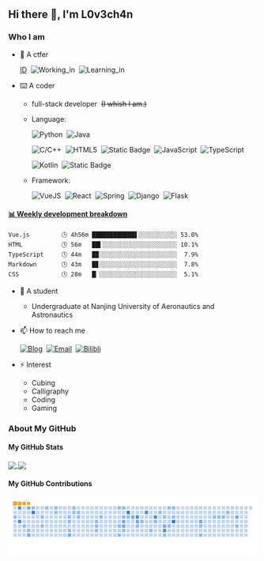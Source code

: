 ## Hi there 👋, I'm L0v3ch4n

### Who I am

- 🚩 A ctfer

  [ID](https://img.shields.io/badge/ID-L0v3ch4n-blue)&nbsp;&nbsp;![Working_in](https://img.shields.io/badge/Working_in-Crypto-green)&nbsp;&nbsp;![Learning_in](https://img.shields.io/badge/Learning_in-AI-pink)

- ⌨️ A coder
  - full-stack developer&nbsp;&nbsp;~~(I whish I am.)~~
  - Language:

    ![Python](https://img.shields.io/badge/Main-Python-blue?logo=Python)&nbsp;&nbsp;![Java](https://img.shields.io/badge/Main-Java-orange?logo=Java)

    ![C/C++](https://img.shields.io/badge/Other-C%2FC%2B%2B-blue?logo=C)&nbsp;&nbsp;![HTML5](https://img.shields.io/badge/Other-HTML5-E34F26?logo=HTML5)&nbsp;&nbsp;![Static Badge](https://img.shields.io/badge/Other-CSS3-1572B6?logo=CSS3)&nbsp;&nbsp;![JavaScript](https://img.shields.io/badge/Other-JavaScript-yellow?logo=JavaScript)&nbsp;&nbsp;![TypeScript](https://img.shields.io/badge/Other-TypeScript-00599C?logo=TypeScript)

    ![Kotlin](https://img.shields.io/badge/Learning-Kotlin-purple?logo=Kotlin)&nbsp;&nbsp;![Static Badge](https://img.shields.io/badge/Learning-Go-00ADD8?logo=Go)

  - Framework:

    ![VueJS](https://img.shields.io/badge/Vue.js-35495e.svg?logo=vue.js&logoColor=4FC08D)&nbsp;&nbsp;![React](https://img.shields.io/badge/React-20232a.svg?logo=react&logoColor=61DAFB)&nbsp;&nbsp;![Spring](https://img.shields.io/badge/Spring-6DB33F.svg?logo=spring&logoColor=white)&nbsp;&nbsp;![Django](https://img.shields.io/badge/Django-092E20.svg?logo=django&logoColor=white)&nbsp;&nbsp;![Flask](https://img.shields.io/badge/Flask-000.svg?logo=flask&logoColor=white)

<!-- Waka Box -->
  <!-- waka-box start -->
#### <a href="https://gist.github.com/4a7eb433b1567bd06dc5d33eaeb5cde9" target="_blank">📊 Weekly development breakdown</a>
```text
Vue.js         🕓 4h56m ████████████▋░░░░░░░░░░░ 53.0%
HTML           🕓 56m   ██▍░░░░░░░░░░░░░░░░░░░░░ 10.1%
TypeScript     🕓 44m   █▉░░░░░░░░░░░░░░░░░░░░░░  7.9%
Markdown       🕓 43m   █▊░░░░░░░░░░░░░░░░░░░░░░  7.8%
CSS            🕓 28m   █▏░░░░░░░░░░░░░░░░░░░░░░  5.1%
```
<!-- Powered by https://github.com/YouEclipse/waka-box-go . -->
<!-- waka-box end -->

- 📖 A student
  - Undergraduate at Nanjing University of Aeronautics and Astronautics

- 📫 How to reach me

  [![Blog](https://img.shields.io/badge/Blog-black?logo=RSS)](https://www.cnblogs.com/Lovechan)&nbsp;&nbsp;[![Email](https://img.shields.io/badge/Gmail-D14836?logo=gmail&logoColor=white)](mailto:lovechan@nuaa.edu.cn)&nbsp;&nbsp;[![Bilibli](https://img.shields.io/badge/Bilibili-FB7299?logo=Bilibili)](https://b23.tv/1Y5XwJk)

- ⚡ Interest
  - Cubing
  - Calligraphy
  - Coding
  - Gaming

### About My GitHub

#### My GitHub Stats
<!-- GitHub stats -->
<picture>
  <source
    srcset="https://github-readme-stats.vercel.app/api?username=Cuber-Wei&show_icons=true&theme=onedark"
    media="(prefers-color-scheme: dark)"
  />
  <source
    srcset="https://github-readme-stats.vercel.app/api?username=Cuber-Wei&show_icons=true&theme=shadow_blue"
    media="(prefers-color-scheme: light), (prefers-color-scheme: no-preference)"
  />
  <a href="https://github.com/anuraghazra/github-readme-stats">
    <img height=200 align="center" src="https://github-readme-stats.vercel.app/api?username=Cuber-Wei&show_icons=true&theme=shadow_blue" />
  </a>
</picture>
<a href="https://github.com/anuraghazra/github-readme-stats">
  <img height=200 align="center" src="https://github-readme-stats.vercel.app/api/top-langs/?username=Cuber-Wei&layout=compact&langs_count=8&card_width=320" />
</a>

#### My GitHub Contributions
<!-- GitHub snk -->
<picture>
  <source media="(prefers-color-scheme: dark)" srcset="https://raw.githubusercontent.com/Cuber-Wei/Cuber-Wei/output/github-snake-dark.svg" />
  <source media="(prefers-color-scheme: light)" srcset="https://raw.githubusercontent.com/Cuber-Wei/Cuber-Wei/output/ocean.gif" />
  <img alt="github-snake" src="https://raw.githubusercontent.com/Cuber-Wei/Cuber-Wei/output/ocean.gif" />
</picture>
